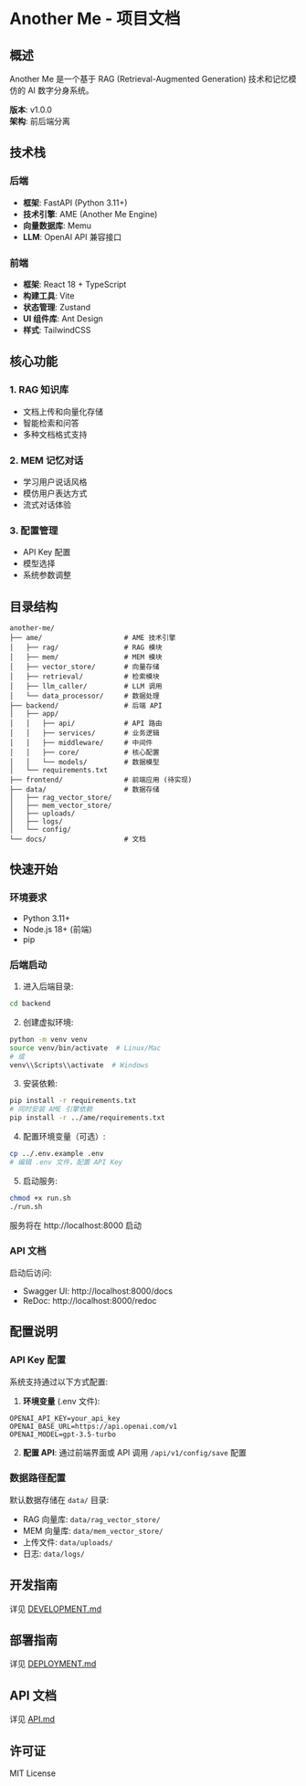 # Another Me - 项目文档

## 概述

Another Me 是一个基于 RAG (Retrieval-Augmented Generation) 技术和记忆模仿的 AI 数字分身系统。

**版本**: v1.0.0  
**架构**: 前后端分离

## 技术栈

### 后端
- **框架**: FastAPI (Python 3.11+)
- **技术引擎**: AME (Another Me Engine)
- **向量数据库**: Memu
- **LLM**: OpenAI API 兼容接口

### 前端
- **框架**: React 18 + TypeScript
- **构建工具**: Vite
- **状态管理**: Zustand
- **UI 组件库**: Ant Design
- **样式**: TailwindCSS

## 核心功能

### 1. RAG 知识库
- 文档上传和向量化存储
- 智能检索和问答
- 多种文档格式支持

### 2. MEM 记忆对话
- 学习用户说话风格
- 模仿用户表达方式
- 流式对话体验

### 3. 配置管理
- API Key 配置
- 模型选择
- 系统参数调整

## 目录结构

```
another-me/
├── ame/                    # AME 技术引擎
│   ├── rag/                # RAG 模块
│   ├── mem/                # MEM 模块
│   ├── vector_store/       # 向量存储
│   ├── retrieval/          # 检索模块
│   ├── llm_caller/         # LLM 调用
│   └── data_processor/     # 数据处理
├── backend/                # 后端 API
│   ├── app/
│   │   ├── api/            # API 路由
│   │   ├── services/       # 业务逻辑
│   │   ├── middleware/     # 中间件
│   │   ├── core/           # 核心配置
│   │   └── models/         # 数据模型
│   └── requirements.txt
├── frontend/               # 前端应用 (待实现)
├── data/                   # 数据存储
│   ├── rag_vector_store/
│   ├── mem_vector_store/
│   ├── uploads/
│   ├── logs/
│   └── config/
└── docs/                   # 文档
```

## 快速开始

### 环境要求
- Python 3.11+
- Node.js 18+ (前端)
- pip

### 后端启动

1. 进入后端目录:
```bash
cd backend
```

2. 创建虚拟环境:
```bash
python -m venv venv
source venv/bin/activate  # Linux/Mac
# 或
venv\\Scripts\\activate  # Windows
```

3. 安装依赖:
```bash
pip install -r requirements.txt
# 同时安装 AME 引擎依赖
pip install -r ../ame/requirements.txt
```

4. 配置环境变量（可选）:
```bash
cp ../.env.example .env
# 编辑 .env 文件，配置 API Key
```

5. 启动服务:
```bash
chmod +x run.sh
./run.sh
```

服务将在 http://localhost:8000 启动

### API 文档

启动后访问:
- Swagger UI: http://localhost:8000/docs
- ReDoc: http://localhost:8000/redoc

## 配置说明

### API Key 配置

系统支持通过以下方式配置:

1. **环境变量** (.env 文件):
```env
OPENAI_API_KEY=your_api_key
OPENAI_BASE_URL=https://api.openai.com/v1
OPENAI_MODEL=gpt-3.5-turbo
```

2. **配置 API**:
通过前端界面或 API 调用 `/api/v1/config/save` 配置

### 数据路径配置

默认数据存储在 `data/` 目录:
- RAG 向量库: `data/rag_vector_store/`
- MEM 向量库: `data/mem_vector_store/`
- 上传文件: `data/uploads/`
- 日志: `data/logs/`

## 开发指南

详见 [DEVELOPMENT.md](./DEVELOPMENT.md)

## 部署指南

详见 [DEPLOYMENT.md](./DEPLOYMENT.md)

## API 文档

详见 [API.md](./API.md)

## 许可证

MIT License
